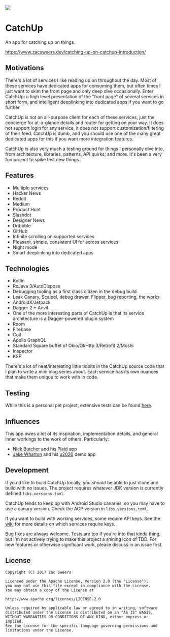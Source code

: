 <p>
<img src="https://github.com/ZacSweers/CatchUp/blob/main/app/src/main/play/listings/en-US/feature-graphic/feature.png?raw=true"/>
</p>

CatchUp
=======

An app for catching up on things.

https://www.zacsweers.dev/catching-up-on-catchup-introduction/

## Motivations

There's a lot of services I like reading up on throughout the day. Most of these services have
dedicated apps for consuming them, but often times I just want to skim the front page and only deep
dive occasionally. Enter CatchUp: a high level presentation of the "front page" of several services
in short form, and intelligent deeplinking into dedicated apps if you want to go further.

CatchUp is not an all-purpose client for each of these services, just the concierge for at-a-glance
details and router for getting on your way. It does not support login for any service, it does not
support customization/filtering of their feed. CatchUp is dumb, and you should use one of the many
great dedicated apps for this if you want more integration features.

CatchUp is also very much a testing ground for things I personally dive into, from architecture,
libraries, patterns, API quirks, and more. It's been a very fun project to spike test new things.

## Features

- Multiple services
- Hacker News
- Reddit
- Medium
- Product Hunt
- Slashdot
- Designer News
- Dribbble
- GitHub
- Infinite scrolling on supported services
- Pleasant, simple, consistent UI for across services
- Night mode
- Smart deeplinking into dedicated apps

## Technologies

- Kotlin
- RxJava 3/AutoDispose
- Debugging tooling as a first class citizen in the debug build
- Leak Canary, Scalpel, debug drawer, Flipper, bug reporting, the works
- AndroidX/Jetpack
- Dagger 2 + Anvil
- One of the more interesting parts of CatchUp is that its service architecture is a Dagger-powered plugin system
- Room
- Firebase
- Coil
- Apollo GraphQL
- Standard Square buffet of Okio/OkHttp 3/Retrofit 2/Moshi
- Inspector
- KSP

There's a lot of neat/interesting little tidbits in the CatchUp source code that I plan to write a
mini blog series about. Each service has its own nuances that make them unique to work with in code.

## Testing

While this is a personal pet project, extensive tests can be found [here](https://youtu.be/oHg5SJYRHA0).

## Influences

This app owes a lot of its inspiration, implementation details, and general inner workings to the
work of others. Particularly:
- [Nick Butcher](https://twitter.com/@crafty) and his [Plaid](https://github.com/nickbutcher/plaid) app
- [Jake Wharton](https://twitter.com/@jakewharton) and his [u2020](https://github.com/jakewharton/u2020) demo app

## Development

If you'd like to build CatchUp locally, you _should_ be able to just clone and build with no
issues. The project requires whatever JDK version is currently defined `libs.versions.toml`.

CatchUp tends to keep up with Android Studio canaries, so you may have to use a canary version.
Check the AGP version in `libs.versions.toml`.



If you want to build with working services, some require API keys. See the
[wiki](https://github.com/ZacSweers/CatchUp/wiki/Authentication-information) for more details on
which services require keys.

Bug fixes are always welcome. Tests are too if you're into that kinda thing, but I'm not actively
trying to make this project a shining icon of TDD. For new features or otherwise significant work,
please discuss in an issue first.

License
-------

	Copyright (C) 2017 Zac Sweers

	Licensed under the Apache License, Version 2.0 (the "License");
	you may not use this file except in compliance with the License.
	You may obtain a copy of the License at

	http://www.apache.org/licenses/LICENSE-2.0

	Unless required by applicable law or agreed to in writing, software
	distributed under the License is distributed on an "AS IS" BASIS,
	WITHOUT WARRANTIES OR CONDITIONS OF ANY KIND, either express or implied.
	See the License for the specific language governing permissions and
	limitations under the License.
